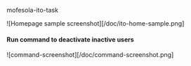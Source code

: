 mofesola-ito-task

![Homepage sample screenshot][/doc/ito-home-sample.png]

#### Run command to deactivate inactive users

![command-screenshot][/doc/command-screenshot.png]
